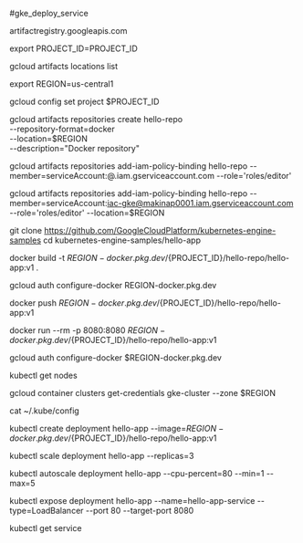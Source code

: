 #gke_deploy_service

artifactregistry.googleapis.com

export PROJECT_ID=PROJECT_ID

gcloud artifacts locations list

export REGION=us-central1

gcloud config set project $PROJECT_ID 

gcloud artifacts repositories create hello-repo \
   --repository-format=docker \
   --location=$REGION \
   --description="Docker repository"

 gcloud artifacts repositories add-iam-policy-binding hello-repo --member=serviceAccount:<service-account-name>@<project-name>.iam.gserviceaccount.com --role='roles/editor'

 gcloud artifacts repositories add-iam-policy-binding hello-repo --member=serviceAccount:iac-gke@makinap0001.iam.gserviceaccount.com --role='roles/editor' --location=$REGION

 

git clone https://github.com/GoogleCloudPlatform/kubernetes-engine-samples
cd kubernetes-engine-samples/hello-app

docker build -t $REGION-docker.pkg.dev/${PROJECT_ID}/hello-repo/hello-app:v1 .

gcloud auth configure-docker REGION-docker.pkg.dev

docker push $REGION-docker.pkg.dev/${PROJECT_ID}/hello-repo/hello-app:v1

docker run --rm -p 8080:8080 $REGION-docker.pkg.dev/${PROJECT_ID}/hello-repo/hello-app:v1

gcloud auth configure-docker $REGION-docker.pkg.dev

kubectl get nodes

gcloud container clusters get-credentials gke-cluster --zone $REGION

cat ~/.kube/config

kubectl create deployment hello-app --image=$REGION-docker.pkg.dev/${PROJECT_ID}/hello-repo/hello-app:v1

kubectl scale deployment hello-app --replicas=3

kubectl autoscale deployment hello-app --cpu-percent=80 --min=1 --max=5


kubectl expose deployment hello-app --name=hello-app-service --type=LoadBalancer --port 80 --target-port 8080

kubectl get service








